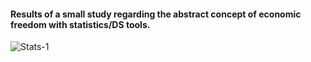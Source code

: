 #### Results of a small study regarding the abstract concept of economic freedom with statistics/DS tools.

![Stats-1](https://github.com/seyeint/EconFreedom_Stats_DS/assets/36778187/6d1afbae-bb73-4d4a-99aa-a3f9f6701f51)
